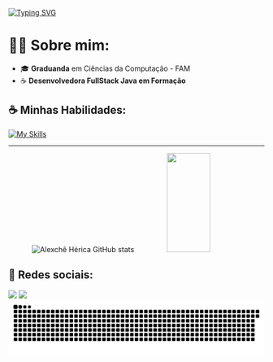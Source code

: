 [![Typing SVG](https://readme-typing-svg.demolab.com?font=Fira+Code&duration=4000&pause=500&width=435&lines=Olá!+%F0%9F%91%8B;Sou+a+Tchê!+%F0%9F%98%81;Sou+Desenvolvedora+FullStack+Java)](https://git.io/typing-svg)

<h1>👩‍💻 Sobre mim: </h1>

- 🎓 <strong>Graduanda</strong> em Ciências da Computação - FAM
- ☕ <strong>Desenvolvedora FullStack Java em Formação</strong>

<h2>☕ Minhas Habilidades: </h2>

<div align="left">
  
  [![My Skills](https://skillicons.dev/icons?i=java,html,css,js,nodejs,mysql,git,figma,eclipse,idea,vscode)](https://skillicons.dev)
  
</div>

<hr>

<div align="center">  
  <img width="49%" height="195px" src="https://github-readme-stats.vercel.app/api?username=alexcheherica&show_icons=true&count_private=true&hide_border=true&title_color=B253FF&icon_color=B253FF&text_color=c9d1d9&bg_color=0d1117" alt="Alexchê Hérica GitHub stats" /> 
  <img width="41%" height="195px" src="https://github-readme-stats.vercel.app/api/top-langs/?username=alexcheherica&layout=compact&hide_border=true&title_color=B253FF&text_color=c9d1d9&bg_color=0d1117" />
</div>

<div>
  
  <h2>📱 Redes sociais: </h2>
  <a href="https://www.linkedin.com/in/alexcheherica" target="_blank"><img src="https://img.shields.io/badge/-LinkedIn-%230077B5?style=for-the-badge&logo=devbox&logoColor=white" target="_blank"></a>
  <a href = "mailto:alexcheherica@gmail.com"><img src="https://img.shields.io/badge/-Gmail-%23333?style=for-the-badge&logo=gmail&logoColor=white" target="_blank"></a>
 
</div>

<div align="center">
  <picture>
    <source media="(prefers-color-scheme: dark)" srcset="https://raw.githubusercontent.com/alexcheherica/alexcheherica/output/github-contribution-grid-snake-dark.svg" />
    <img alt="github contribution snake" src="https://raw.githubusercontent.com/alexcheherica/alexcheherica/output/github-contribution-grid-snake.svg" />
  </picture>
</div>
    
    
